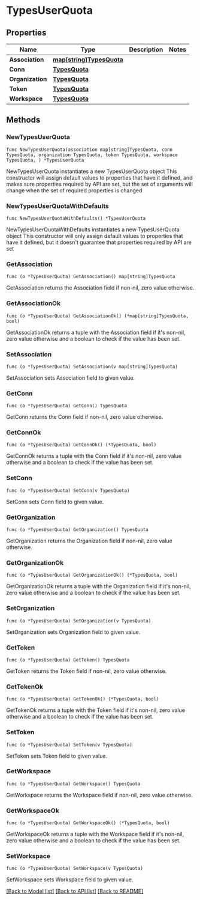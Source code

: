 # TypesUserQuota

## Properties

Name | Type | Description | Notes
------------ | ------------- | ------------- | -------------
**Association** | [**map[string]TypesQuota**](TypesQuota.md) |  | 
**Conn** | [**TypesQuota**](TypesQuota.md) |  | 
**Organization** | [**TypesQuota**](TypesQuota.md) |  | 
**Token** | [**TypesQuota**](TypesQuota.md) |  | 
**Workspace** | [**TypesQuota**](TypesQuota.md) |  | 

## Methods

### NewTypesUserQuota

`func NewTypesUserQuota(association map[string]TypesQuota, conn TypesQuota, organization TypesQuota, token TypesQuota, workspace TypesQuota, ) *TypesUserQuota`

NewTypesUserQuota instantiates a new TypesUserQuota object
This constructor will assign default values to properties that have it defined,
and makes sure properties required by API are set, but the set of arguments
will change when the set of required properties is changed

### NewTypesUserQuotaWithDefaults

`func NewTypesUserQuotaWithDefaults() *TypesUserQuota`

NewTypesUserQuotaWithDefaults instantiates a new TypesUserQuota object
This constructor will only assign default values to properties that have it defined,
but it doesn't guarantee that properties required by API are set

### GetAssociation

`func (o *TypesUserQuota) GetAssociation() map[string]TypesQuota`

GetAssociation returns the Association field if non-nil, zero value otherwise.

### GetAssociationOk

`func (o *TypesUserQuota) GetAssociationOk() (*map[string]TypesQuota, bool)`

GetAssociationOk returns a tuple with the Association field if it's non-nil, zero value otherwise
and a boolean to check if the value has been set.

### SetAssociation

`func (o *TypesUserQuota) SetAssociation(v map[string]TypesQuota)`

SetAssociation sets Association field to given value.


### GetConn

`func (o *TypesUserQuota) GetConn() TypesQuota`

GetConn returns the Conn field if non-nil, zero value otherwise.

### GetConnOk

`func (o *TypesUserQuota) GetConnOk() (*TypesQuota, bool)`

GetConnOk returns a tuple with the Conn field if it's non-nil, zero value otherwise
and a boolean to check if the value has been set.

### SetConn

`func (o *TypesUserQuota) SetConn(v TypesQuota)`

SetConn sets Conn field to given value.


### GetOrganization

`func (o *TypesUserQuota) GetOrganization() TypesQuota`

GetOrganization returns the Organization field if non-nil, zero value otherwise.

### GetOrganizationOk

`func (o *TypesUserQuota) GetOrganizationOk() (*TypesQuota, bool)`

GetOrganizationOk returns a tuple with the Organization field if it's non-nil, zero value otherwise
and a boolean to check if the value has been set.

### SetOrganization

`func (o *TypesUserQuota) SetOrganization(v TypesQuota)`

SetOrganization sets Organization field to given value.


### GetToken

`func (o *TypesUserQuota) GetToken() TypesQuota`

GetToken returns the Token field if non-nil, zero value otherwise.

### GetTokenOk

`func (o *TypesUserQuota) GetTokenOk() (*TypesQuota, bool)`

GetTokenOk returns a tuple with the Token field if it's non-nil, zero value otherwise
and a boolean to check if the value has been set.

### SetToken

`func (o *TypesUserQuota) SetToken(v TypesQuota)`

SetToken sets Token field to given value.


### GetWorkspace

`func (o *TypesUserQuota) GetWorkspace() TypesQuota`

GetWorkspace returns the Workspace field if non-nil, zero value otherwise.

### GetWorkspaceOk

`func (o *TypesUserQuota) GetWorkspaceOk() (*TypesQuota, bool)`

GetWorkspaceOk returns a tuple with the Workspace field if it's non-nil, zero value otherwise
and a boolean to check if the value has been set.

### SetWorkspace

`func (o *TypesUserQuota) SetWorkspace(v TypesQuota)`

SetWorkspace sets Workspace field to given value.



[[Back to Model list]](../README.md#documentation-for-models) [[Back to API list]](../README.md#documentation-for-api-endpoints) [[Back to README]](../README.md)


